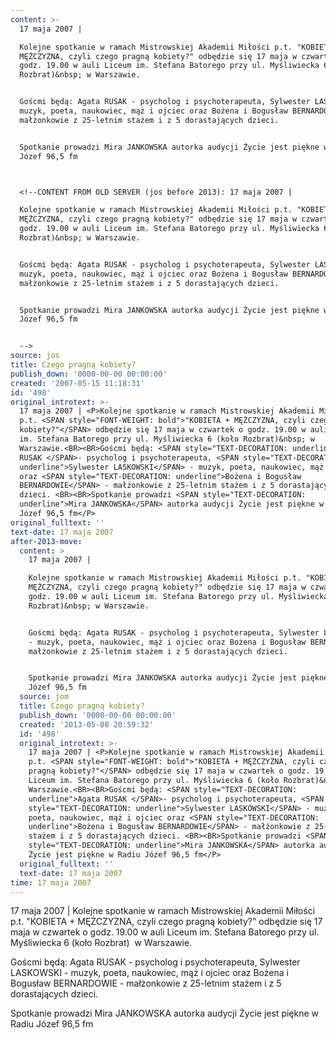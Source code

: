 ```yaml
---
content: >-
  17 maja 2007 | 

  Kolejne spotkanie w ramach Mistrowskiej Akademii Miłości p.t. "KOBIETA +
  MĘŻCZYZNA, czyli czego pragną kobiety?" odbędzie się 17 maja w czwartek o
  godz. 19.00 w auli Liceum im. Stefana Batorego przy ul. Myśliwiecka 6 (koło
  Rozbrat)&nbsp; w Warszawie.


  Goścmi będą: Agata RUSAK - psycholog i psychoterapeuta, Sylwester LASKOWSKI -
  muzyk, poeta, naukowiec, mąż i ojciec oraz Bożena i Bogusław BERNARDOWIE -
  małżonkowie z 25-letnim stażem i z 5 dorastających dzieci. 


  Spotkanie prowadzi Mira JANKOWSKA autorka audycji Życie jest piękne w Radiu
  Józef 96,5 fm



  <!--CONTENT FROM OLD SERVER (jos before 2013): 17 maja 2007 | 

  Kolejne spotkanie w ramach Mistrowskiej Akademii Miłości p.t. "KOBIETA +
  MĘŻCZYZNA, czyli czego pragną kobiety?" odbędzie się 17 maja w czwartek o
  godz. 19.00 w auli Liceum im. Stefana Batorego przy ul. Myśliwiecka 6 (koło
  Rozbrat)&nbsp; w Warszawie.


  Goścmi będą: Agata RUSAK - psycholog i psychoterapeuta, Sylwester LASKOWSKI -
  muzyk, poeta, naukowiec, mąż i ojciec oraz Bożena i Bogusław BERNARDOWIE -
  małżonkowie z 25-letnim stażem i z 5 dorastających dzieci. 


  Spotkanie prowadzi Mira JANKOWSKA autorka audycji Życie jest piękne w Radiu
  Józef 96,5 fm


  -->
source: jos
title: Czego pragną kobiety?
publish_down: '0000-00-00 00:00:00'
created: '2007-05-15 11:18:31'
id: '498'
original_introtext: >-
  17 maja 2007 | <P>Kolejne spotkanie w ramach Mistrowskiej Akademii Miłości
  p.t. <SPAN style="FONT-WEIGHT: bold">"KOBIETA + MĘŻCZYZNA, czyli czego pragną
  kobiety?"</SPAN> odbędzie się 17 maja w czwartek o godz. 19.00 w auli Liceum
  im. Stefana Batorego przy ul. Myśliwiecka 6 (koło Rozbrat)&nbsp; w
  Warszawie.<BR><BR>Goścmi będą: <SPAN style="TEXT-DECORATION: underline">Agata
  RUSAK </SPAN>- psycholog i psychoterapeuta, <SPAN style="TEXT-DECORATION:
  underline">Sylwester LASKOWSKI</SPAN> - muzyk, poeta, naukowiec, mąż i ojciec
  oraz <SPAN style="TEXT-DECORATION: underline">Bożena i Bogusław
  BERNARDOWIE</SPAN> - małżonkowie z 25-letnim stażem i z 5 dorastających
  dzieci. <BR><BR>Spotkanie prowadzi <SPAN style="TEXT-DECORATION:
  underline">Mira JANKOWSKA</SPAN> autorka audycji Życie jest piękne w Radiu
  Józef 96,5 fm</P>
original_fulltext: ''
text-date: 17 maja 2007
after-2013-move:
  content: >
    17 maja 2007 | 

    Kolejne spotkanie w ramach Mistrowskiej Akademii Miłości p.t. "KOBIETA +
    MĘŻCZYZNA, czyli czego pragną kobiety?" odbędzie się 17 maja w czwartek o
    godz. 19.00 w auli Liceum im. Stefana Batorego przy ul. Myśliwiecka 6 (koło
    Rozbrat)&nbsp; w Warszawie.


    Goścmi będą: Agata RUSAK - psycholog i psychoterapeuta, Sylwester LASKOWSKI
    - muzyk, poeta, naukowiec, mąż i ojciec oraz Bożena i Bogusław BERNARDOWIE -
    małżonkowie z 25-letnim stażem i z 5 dorastających dzieci. 


    Spotkanie prowadzi Mira JANKOWSKA autorka audycji Życie jest piękne w Radiu
    Józef 96,5 fm
  source: jom
  title: Czego pragną kobiety?
  publish_down: '0000-00-00 00:00:00'
  created: '2013-05-08 20:59:32'
  id: '498'
  original_introtext: >-
    17 maja 2007 | <P>Kolejne spotkanie w ramach Mistrowskiej Akademii Miłości
    p.t. <SPAN style="FONT-WEIGHT: bold">"KOBIETA + MĘŻCZYZNA, czyli czego
    pragną kobiety?"</SPAN> odbędzie się 17 maja w czwartek o godz. 19.00 w auli
    Liceum im. Stefana Batorego przy ul. Myśliwiecka 6 (koło Rozbrat)&nbsp; w
    Warszawie.<BR><BR>Goścmi będą: <SPAN style="TEXT-DECORATION:
    underline">Agata RUSAK </SPAN>- psycholog i psychoterapeuta, <SPAN
    style="TEXT-DECORATION: underline">Sylwester LASKOWSKI</SPAN> - muzyk,
    poeta, naukowiec, mąż i ojciec oraz <SPAN style="TEXT-DECORATION:
    underline">Bożena i Bogusław BERNARDOWIE</SPAN> - małżonkowie z 25-letnim
    stażem i z 5 dorastających dzieci. <BR><BR>Spotkanie prowadzi <SPAN
    style="TEXT-DECORATION: underline">Mira JANKOWSKA</SPAN> autorka audycji
    Życie jest piękne w Radiu Józef 96,5 fm</P>
  original_fulltext: ''
  text-date: 17 maja 2007
time: 17 maja 2007
---
```

17 maja 2007 | 
Kolejne spotkanie w ramach Mistrowskiej Akademii Miłości p.t. "KOBIETA + MĘŻCZYZNA, czyli czego pragną kobiety?" odbędzie się 17 maja w czwartek o godz. 19.00 w auli Liceum im. Stefana Batorego przy ul. Myśliwiecka 6 (koło Rozbrat)&nbsp; w Warszawie.

Goścmi będą: Agata RUSAK - psycholog i psychoterapeuta, Sylwester LASKOWSKI - muzyk, poeta, naukowiec, mąż i ojciec oraz Bożena i Bogusław BERNARDOWIE - małżonkowie z 25-letnim stażem i z 5 dorastających dzieci. 

Spotkanie prowadzi Mira JANKOWSKA autorka audycji Życie jest piękne w Radiu Józef 96,5 fm


<!--CONTENT FROM OLD SERVER (jos before 2013): 17 maja 2007 | 
Kolejne spotkanie w ramach Mistrowskiej Akademii Miłości p.t. "KOBIETA + MĘŻCZYZNA, czyli czego pragną kobiety?" odbędzie się 17 maja w czwartek o godz. 19.00 w auli Liceum im. Stefana Batorego przy ul. Myśliwiecka 6 (koło Rozbrat)&nbsp; w Warszawie.

Goścmi będą: Agata RUSAK - psycholog i psychoterapeuta, Sylwester LASKOWSKI - muzyk, poeta, naukowiec, mąż i ojciec oraz Bożena i Bogusław BERNARDOWIE - małżonkowie z 25-letnim stażem i z 5 dorastających dzieci. 

Spotkanie prowadzi Mira JANKOWSKA autorka audycji Życie jest piękne w Radiu Józef 96,5 fm

-->

<!--{{json:{"created_date":"2007-05-15 11:18:31","publish_down":"0000-00-00 00:00:00","id":"498"}}}-->
